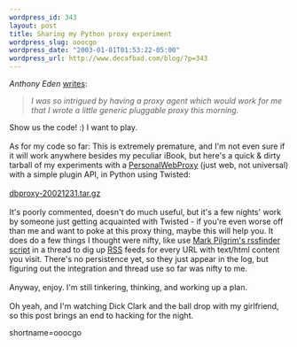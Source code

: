```yaml
--- 
wordpress_id: 343
layout: post
title: Sharing my Python proxy experiment
wordpress_slug: ooocgo
wordpress_date: "2003-01-01T01:53:22-05:00"
wordpress_url: http://www.decafbad.com/blog/?p=343
---
```

<cite>Anthony Eden</cite> <a href="http://roller.anthonyeden.com/page/aeden/20021230#re_upp_take_2" target="_top">writes</a>:<blockquote><i>I was so intrigued by having a proxy agent which would work for me that I wrote a little generic pluggable proxy this morning.</i></blockquote>Show us the code! :)  I want to play.
<br /><br />
As for my code so far: This is extremely premature, and I'm not even sure if it will work anywhere besides my peculiar iBook, but here's a quick &amp; dirty tarball of my experiments with a <a href="http://www.decafbad.com/twiki/bin/view/Main/PersonalWebProxy">PersonalWebProxy</a> (just web, not universal) with a simple plugin API, in Python using Twisted:
<br /><br />
<a href="http://www.decafbad.com/downloads/dbproxy-20021231.tar.gz" target="_top">dbproxy-20021231.tar.gz</a>
<br /><br />
It's poorly commented, doesn't do much useful, but it's a few nights' work by someone just getting acquainted with Twisted - if you're even worse off than me and want to poke at this proxy thing, maybe this will help you.  It does do a few things I thought were nifty, like use <a href="http://diveintomark.org/archives/2002/08/15.html" target="_top">Mark Pilgrim's rssfinder script</a> in a thread to dig up <a href="http://www.decafbad.com/twiki/bin/view/Main/RSS">RSS</a> feeds for every URL with text/html content you visit.  There's no persistence yet, so they just appear in the log, but figuring out the integration and thread use so far was nifty to me.
<br /><br />
Anyway, enjoy.  I'm still tinkering, thinking, and working up a plan.
<br /><br />
Oh yeah, and I'm watching Dick Clark and the ball drop with my girlfriend, so this post brings an end to hacking for the night.
<!--more-->
shortname=ooocgo
